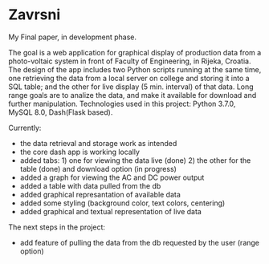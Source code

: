 # Zavrsni
My Final paper, in development phase.

The goal is a web application for graphical display of production data from a photo-voltaic system in front of Faculty of Engineering, in Rijeka, Croatia. The design of the app includes two Python scripts running at the same time, one retrieving the data from a local server on college and storing it into a SQL table; and the other for live display (5 min. interval) of that data. Long range goals are to analize the data, and make it available for download and further manipulation. Technologies used in this project: Python 3.7.0, MySQL 8.0, Dash(Flask based).

Currently:
- the data retrieval and storage work as intended
- the core dash app is working locally
- added tabs: 1) one for viewing the data live (done)
              2) the other for the table (done) and download option (in progress)  
- added a graph for viewing the AC and DC power output
- added a table with data pulled from the db
- added graphical represantation of available data
- added some styling (background color, text colors, centering)
- added graphical and textual representation of live data

The next steps in the project:
- add feature of pulling the data from the db requested by the user (range option)

